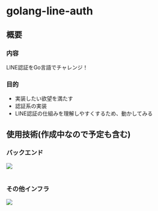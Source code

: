 # golang-line-auth
## 概要
### 内容 
LINE認証をGo言語でチャレンジ！

### 目的
- 実装したい欲望を満たす
- 認証系の実装
- LINE認証の仕組みを理解しやすくするため、動かしてみる

## 使用技術(作成中なので予定も含む)
### バックエンド
<img src="https://skillicons.dev/icons?i=go" /> <br /><br />

### その他インフラ
<img src="https://skillicons.dev/icons?i=docker,mysql" /> <br /><br />

